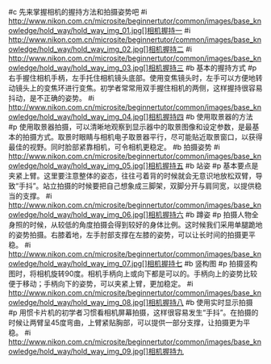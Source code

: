 #c 先来掌握相机的握持方法和拍摄姿势吧
#i http://www.nikon.com.cn/microsite/beginnertutor/common/images/base_knowledge/hold_way/hold_way_img_01.jpg[]相机握持一
#i http://www.nikon.com.cn/microsite/beginnertutor/common/images/base_knowledge/hold_way/hold_way_img_02.jpg[]相机握持二
#i http://www.nikon.com.cn/microsite/beginnertutor/common/images/base_knowledge/hold_way/hold_way_img_03.jpg[]相机握持三
#b 基本的握持方式
#p 右手握住相机手柄，左手托住相机镜头底部。使用变焦镜头时，左手可以方便地转动镜头上的变焦环进行变焦。初学者常常用双手握住相机的两侧，这样握持很容易抖动，是不正确的姿势。
#i http://www.nikon.com.cn/microsite/beginnertutor/common/images/base_knowledge/hold_way/hold_way_img_04.jpg[]相机握持四
#b 使用取景器的方法
#p 使用取景器拍摄，可以清晰地观察到显示器中的取景图像和设定参数，是最基本的拍摄方式。取景时眼睛与相机电子取景器平行，尽可能贴近取景窗口，以获得最佳的视野。同时脸部紧靠相机，可令相机更稳定。
#b 拍摄姿势
#i http://www.nikon.com.cn/microsite/beginnertutor/common/images/base_knowledge/hold_way/hold_way_img_05.jpg[]相机握持五
#b 站姿
#p 基本要点是夹紧上臂。这里要注意整体的姿态，往往弓着背的时候就会无意识地放松双臂，导致“手抖”。站立拍摄的时候要把自己想象成三脚架，双脚分开与肩同宽，以提供稳当的支撑。
#i http://www.nikon.com.cn/microsite/beginnertutor/common/images/base_knowledge/hold_way/hold_way_img_06.jpg[]相机握持六
#b 蹲姿
#p 拍摄人物全身照的时候，从较低的角度拍摄会得到较好的身体比例。这时候我们采用单腿跪地的姿势拍摄。右膝着地，左手肘部支撑在左膝的姿势，可以让长时间的拍摄更平稳。
#i http://www.nikon.com.cn/microsite/beginnertutor/common/images/base_knowledge/hold_way/hold_way_img_07.jpg[]相机握持七
#b 竖构图
#p 拍摄竖构图时，将相机旋转90度。相机手柄向上或向下都是可以的。手柄向上的姿势比较便于移动；手柄向下的姿势，可以夹紧上臂，更加稳定。
#i http://www.nikon.com.cn/microsite/beginnertutor/common/images/base_knowledge/hold_way/hold_way_img_08.jpg[]相机握持八
#b 使用实时显示拍摄
#p 用惯卡片机的初学者习惯看相机屏幕拍摄，这样很容易发生“手抖”。在拍摄的时候让两臂呈45度弯曲，上臂紧贴胸部，可以提供一部分支撑，让拍摄更为平稳。
#i http://www.nikon.com.cn/microsite/beginnertutor/common/images/base_knowledge/hold_way/hold_way_img_09.jpg[]相机握持九

				
